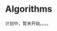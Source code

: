 # Algorithms

计划中，暂未开始。。。。
<!--练习计划：


1. [《剑指Offer》]() <—— 0%
	
	![image](https://img3.doubanio.com/lpic/s7038106.jpg)
	
2. [《啊哈!算法》]()

	![image](https://img3.doubanio.com/lpic/s27345094.jpg)
	
3. [《Algorithms》]()

	![image](https://img3.doubanio.com/lpic/s7038106.jpg)
	
4. 	[LeetCode](https://leetcode.com)

	![image](https://img3.doubanio.com/lpic/s7038106.jpg)
-->

